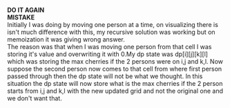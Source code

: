 **DO IT AGAIN**
<br>
**MISTAKE**
<br>
Initially I was doing by moving one person at a time, on visualizing there is isn't much difference with this, my recursive solution was working but on memoization it was giving wrong answer.
<br>
The reason was that when I was moving one person from that cell I was storing it's value and overwriting it with 0.My dp state was dp[i][j][k][l] which was storing the max cherries if the 2 persons were on i,j and k,l. Now suppose the second person now comes to that cell from where first person passed through then the dp state will not be what we thought. In this situation the dp state will now store what is the max cherries if the 2 person starts from i,j and k,l with the new updated grid and not the original one and we don't want that.
<br>